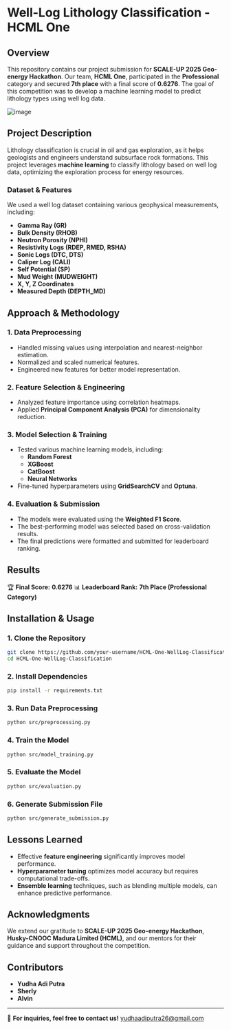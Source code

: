 # **Well-Log Lithology Classification - HCML One**

## **Overview**
This repository contains our project submission for **SCALE-UP 2025 Geo-energy Hackathon**. Our team, **HCML One**, participated in the **Professional** category and secured **7th place** with a final score of **0.6276**. The goal of this competition was to develop a machine learning model to predict lithology types using well log data.

![image](https://github.com/user-attachments/assets/2e9db128-ed73-4003-af68-4049ed43ab74)


## **Project Description**
Lithology classification is crucial in oil and gas exploration, as it helps geologists and engineers understand subsurface rock formations. This project leverages **machine learning** to classify lithology based on well log data, optimizing the exploration process for energy resources.

### **Dataset & Features**
We used a well log dataset containing various geophysical measurements, including:
- **Gamma Ray (GR)**
- **Bulk Density (RHOB)**
- **Neutron Porosity (NPHI)**
- **Resistivity Logs (RDEP, RMED, RSHA)**
- **Sonic Logs (DTC, DTS)**
- **Caliper Log (CALI)**
- **Self Potential (SP)**
- **Mud Weight (MUDWEIGHT)**
- **X, Y, Z Coordinates**
- **Measured Depth (DEPTH_MD)**

## **Approach & Methodology**
### **1. Data Preprocessing**
- Handled missing values using interpolation and nearest-neighbor estimation.
- Normalized and scaled numerical features.
- Engineered new features for better model representation.

### **2. Feature Selection & Engineering**
- Analyzed feature importance using correlation heatmaps.
- Applied **Principal Component Analysis (PCA)** for dimensionality reduction.

### **3. Model Selection & Training**
- Tested various machine learning models, including:
  - **Random Forest**
  - **XGBoost**
  - **CatBoost**
  - **Neural Networks**
- Fine-tuned hyperparameters using **GridSearchCV** and **Optuna**.

### **4. Evaluation & Submission**
- The models were evaluated using the **Weighted F1 Score**.
- The best-performing model was selected based on cross-validation results.
- The final predictions were formatted and submitted for leaderboard ranking.

## **Results**
🏆 **Final Score:** **0.6276**
📊 **Leaderboard Rank:** **7th Place (Professional Category)**


## **Installation & Usage**
### **1. Clone the Repository**
```bash
git clone https://github.com/your-username/HCML-One-WellLog-Classification.git
cd HCML-One-WellLog-Classification
```

### **2. Install Dependencies**
```bash
pip install -r requirements.txt
```

### **3. Run Data Preprocessing**
```bash
python src/preprocessing.py
```

### **4. Train the Model**
```bash
python src/model_training.py
```

### **5. Evaluate the Model**
```bash
python src/evaluation.py
```

### **6. Generate Submission File**
```bash
python src/generate_submission.py
```

## **Lessons Learned**
- Effective **feature engineering** significantly improves model performance.
- **Hyperparameter tuning** optimizes model accuracy but requires computational trade-offs.
- **Ensemble learning** techniques, such as blending multiple models, can enhance predictive performance.

## **Acknowledgments**
We extend our gratitude to **SCALE-UP 2025 Geo-energy Hackathon**, **Husky-CNOOC Madura Limited (HCML)**, and our mentors for their guidance and support throughout the competition.

## **Contributors**
- **Yudha Adi Putra**
- **Sherly**
- **Alvin**

---
📩 **For inquiries, feel free to contact us!**
yudhaadiputra26@gmail.com
